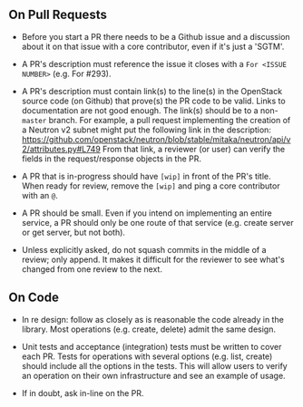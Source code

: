 
## On Pull Requests

- Before you start a PR there needs to be a Github issue and a discussion about it
  on that issue with a core contributor, even if it's just a 'SGTM'.

- A PR's description must reference the issue it closes with a `For <ISSUE NUMBER>` (e.g. For #293).

- A PR's description must contain link(s) to the line(s) in the OpenStack
  source code (on Github) that prove(s) the PR code to be valid. Links to documentation
  are not good enough. The link(s) should be to a non-`master` branch. For example,
  a pull request implementing the creation of a Neutron v2 subnet might put the
  following link in the description:
  https://github.com/openstack/neutron/blob/stable/mitaka/neutron/api/v2/attributes.py#L749
  From that link, a reviewer (or user) can verify the fields in the request/response
  objects in the PR.

- A PR that is in-progress should have `[wip]` in front of the PR's title. When
  ready for review, remove the `[wip]` and ping a core contributor with an `@`.

- A PR should be small. Even if you intend on implementing an entire
  service, a PR should only be one route of that service
  (e.g. create server or get server, but not both).

- Unless explicitly asked, do not squash commits in the middle of a review; only
  append. It makes it difficult for the reviewer to see what's changed from one
  review to the next.

## On Code

- In re design: follow as closely as is reasonable the code already in the library.
  Most operations (e.g. create, delete) admit the same design.

- Unit tests and acceptance (integration) tests must be written to cover each PR.
  Tests for operations with several options (e.g. list, create) should include all
  the options in the tests. This will allow users to verify an operation on their
  own infrastructure and see an example of usage.

- If in doubt, ask in-line on the PR.
